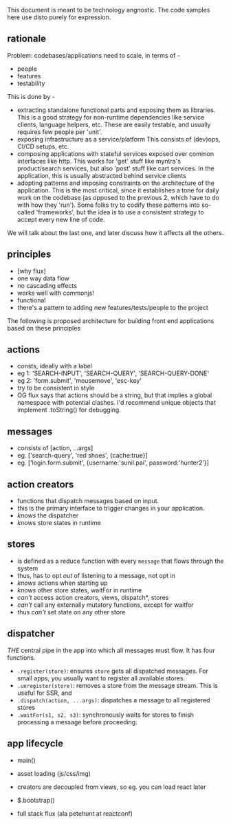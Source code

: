 This document is meant to be technology angnostic. The code samples here use disto purely for expression.


rationale
---
Problem: codebases/applications need to scale, in terms of -
- people
- features
- testability

This is done by -
- extracting standalone functional parts and exposing them as libraries. 
	This is a good strategy for non-runtime dependencies like service clients, language helpers, etc. These are easily testable, and usually requires few people per 'unit'.
- exposing infrastructure as a service/platform
	This consists of (dev)ops, CI/CD setups, etc. 
- composing applications with stateful services exposed over common interfaces like http. 
	This works for 'get' stuff like myntra's product/search services, but also 'post' stuff like cart services. In the application, this is usually abstracted behind service clients
- adopting patterns and imposing constraints on the architecture of the application. This is the most critical, since it establishes a tone for daily work on the codebase (as opposed to the previous 2, which have to do with how they 'run'). Some folks try to codify these patterns into so-called 'frameworks', but the idea is to use a consistent strategy to accept every new line of code.

We will talk about the last one, and later discuss how it affects all the others. 

principles
---
- [why flux]
- one way data flow 
- no cascading effects
- works well with commonjs!
- functional
- there's a pattern to adding new features/tests/people to the project

The following is proposed architecture for building front end applications based on these principles


actions
---
- consts, ideally with a label
- eg 1: 'SEARCH-INPUT', 'SEARCH-QUERY', 'SEARCH-QUERY-DONE'
- eg 2: 'form.submit', 'mousemove', 'esc-key'
- try to be consistent in style
- OG flux says that actions should be a string, but that implies a global namespace with potential clashes. I'd recommend unique objects that implement .toString() for debugging. 



messages
---
- consists of [action, ...args]
- eg. ['search-query', 'red shoes', {cache:true}]
- eg. ['login.form.submit', {username:'sunil.pai', password:'hunter2'}]

action creators
---
- functions that dispatch messages based on input. 
- this is the primary interface to trigger changes in your application.
- *knows* the dispatcher
- *knows* store states in runtime



stores
---

- is defined as a reduce function with every `message` that flows through the system
- thus, has to opt *out* of listening to a message, not opt in
- *knows* actions when starting up 
- *knows* other store states, waitFor in runtime
- *can't* access action creators, views, dispatch*, stores
- *can't* call any externally mutatory functions, except for waitfor
- thus *can't* set state on any other store

dispatcher
---
*THE* central pipe in the app into which all messages must flow. It has four functions.


- `.register(store)`: 
	ensures `store` gets all dispatched messages. For small apps, you usually want to register all available stores.
- `.unregister(store)`: 
	removes a store from the message stream. This is useful for SSR, and 
- `.dispatch(action, ...args)`: 
	dispatches a message to all registered stores
- `.waitFor(s1, s2, s3)`: 
	synchronously waits for stores to finish processing a message before proceeding.



app lifecycle
---
- main()
- asset loading (js/css/img)
- creators are decoupled from views, so eg. you can load react later
- $.bootstrap()

- full stack flux (ala petehunt at reactconf)

